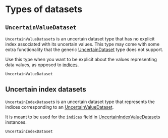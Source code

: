 # Types of datasets

## `UncertainValueDataset`

`UncertainValueDataset`s is an uncertain dataset type that has no explicit index 
associated with its uncertain values. This type may come with some extra functionality 
that the generic [UncertainDataset](uncertain_dataset.md) type does not support. 

Use this type when you want to be explicit about the values representing data values,
as opposed to [indices](uncertain_index_dataset.md). 

```@docs
UncertainValueDataset
```

## Uncertain index datasets

`UncertainIndexDataset`s is an uncertain dataset type that represents the indices 
corresponding to an [UncertainValueDataset](uncertain_value_dataset.md).

It is meant to be used for the `indices` field in
[UncertainIndexValueDataset](uncertain_indexvalue_dataset.md)s instances.

```@docs
UncertainIndexDataset
```
